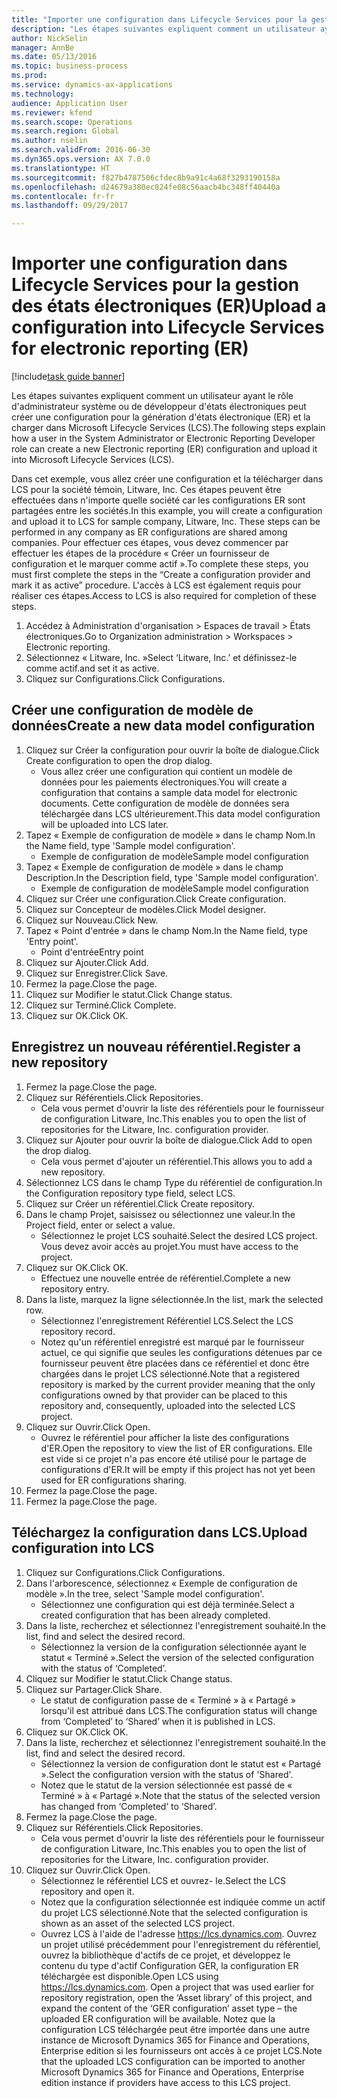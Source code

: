 ```yaml
--- 
title: "Importer une configuration dans Lifecycle Services pour la gestion des états électroniques (ER)"
description: "Les étapes suivantes expliquent comment un utilisateur ayant le rôle d'administrateur système ou de développeur d'états électroniques peut créer une configuration pour la génération d'états électronique (ER) et la charger dans Microsoft Lifecycle Services (LCS)."
author: NickSelin
manager: AnnBe
ms.date: 05/13/2016
ms.topic: business-process
ms.prod: 
ms.service: dynamics-ax-applications
ms.technology: 
audience: Application User
ms.reviewer: kfend
ms.search.scope: Operations
ms.search.region: Global
ms.author: nselin
ms.search.validFrom: 2016-06-30
ms.dyn365.ops.version: AX 7.0.0
ms.translationtype: HT
ms.sourcegitcommit: f827b4787506cfdec8b9a91c4a68f3293190158a
ms.openlocfilehash: d24679a380ec824fe08c56aacb4bc348ff40440a
ms.contentlocale: fr-fr
ms.lasthandoff: 09/29/2017

---
```

# <a name="upload-a-configuration-into-lifecycle-services-for-electronic-reporting-er"></a><span data-ttu-id="b138e-103">Importer une configuration dans Lifecycle Services pour la gestion des états électroniques (ER)</span><span class="sxs-lookup"><span data-stu-id="b138e-103">Upload a configuration into Lifecycle Services for electronic reporting (ER)</span></span>

[!include[task guide banner](../../includes/task-guide-banner.md)]

<span data-ttu-id="b138e-104">Les étapes suivantes expliquent comment un utilisateur ayant le rôle d'administrateur système ou de développeur d'états électroniques peut créer une configuration pour la génération d'états électronique (ER) et la charger dans Microsoft Lifecycle Services (LCS).</span><span class="sxs-lookup"><span data-stu-id="b138e-104">The following steps explain how a user in the System Administrator or Electronic Reporting Developer role can create a new Electronic reporting (ER) configuration and upload it into Microsoft Lifecycle Services (LCS).</span></span>

<span data-ttu-id="b138e-105">Dans cet exemple, vous allez créer une configuration et la télécharger dans LCS pour la société témoin, Litware, Inc. Ces étapes peuvent être effectuées dans n'importe quelle société car les configurations ER sont partagées entre les sociétés.</span><span class="sxs-lookup"><span data-stu-id="b138e-105">In this example, you will create a configuration and upload it to LCS for sample company, Litware, Inc. These steps can be performed in any company as ER configurations are shared among companies.</span></span> <span data-ttu-id="b138e-106">Pour effectuer ces étapes, vous devez commencer par effectuer les étapes de la procédure « Créer un fournisseur de configuration et le marquer comme actif ».</span><span class="sxs-lookup"><span data-stu-id="b138e-106">To complete these steps, you must first complete the steps in the “Create a configuration provider and mark it as active” procedure.</span></span> <span data-ttu-id="b138e-107">L'accès à LCS est également requis pour réaliser ces étapes.</span><span class="sxs-lookup"><span data-stu-id="b138e-107">Access to LCS is also required for completion of these steps.</span></span>

1. <span data-ttu-id="b138e-108">Accédez à Administration d'organisation > Espaces de travail > États électroniques.</span><span class="sxs-lookup"><span data-stu-id="b138e-108">Go to Organization administration > Workspaces > Electronic reporting.</span></span>
2. <span data-ttu-id="b138e-109">Sélectionnez « Litware, Inc. »</span><span class="sxs-lookup"><span data-stu-id="b138e-109">Select ‘Litware, Inc.’</span></span> <span data-ttu-id="b138e-110">et définissez-le comme actif.</span><span class="sxs-lookup"><span data-stu-id="b138e-110">and set it as active.</span></span>
3. <span data-ttu-id="b138e-111">Cliquez sur Configurations.</span><span class="sxs-lookup"><span data-stu-id="b138e-111">Click Configurations.</span></span>

## <a name="create-a-new-data-model-configuration"></a><span data-ttu-id="b138e-112">Créer une configuration de modèle de données</span><span class="sxs-lookup"><span data-stu-id="b138e-112">Create a new data model configuration</span></span>
1. <span data-ttu-id="b138e-113">Cliquez sur Créer la configuration pour ouvrir la boîte de dialogue.</span><span class="sxs-lookup"><span data-stu-id="b138e-113">Click Create configuration to open the drop dialog.</span></span>
    * <span data-ttu-id="b138e-114">Vous allez créer une configuration qui contient un modèle de données pour les paiements électroniques.</span><span class="sxs-lookup"><span data-stu-id="b138e-114">You will create a configuration that contains a sample data model for electronic documents.</span></span> <span data-ttu-id="b138e-115">Cette configuration de modèle de données sera téléchargée dans LCS ultérieurement.</span><span class="sxs-lookup"><span data-stu-id="b138e-115">This data model configuration will be uploaded into LCS later.</span></span>  
2. <span data-ttu-id="b138e-116">Tapez « Exemple de configuration de modèle » dans le champ Nom.</span><span class="sxs-lookup"><span data-stu-id="b138e-116">In the Name field, type 'Sample model configuration'.</span></span>
    * <span data-ttu-id="b138e-117">Exemple de configuration de modèle</span><span class="sxs-lookup"><span data-stu-id="b138e-117">Sample model configuration</span></span>  
3. <span data-ttu-id="b138e-118">Tapez « Exemple de configuration de modèle » dans le champ Description.</span><span class="sxs-lookup"><span data-stu-id="b138e-118">In the Description field, type 'Sample model configuration'.</span></span>
    * <span data-ttu-id="b138e-119">Exemple de configuration de modèle</span><span class="sxs-lookup"><span data-stu-id="b138e-119">Sample model configuration</span></span>  
4. <span data-ttu-id="b138e-120">Cliquez sur Créer une configuration.</span><span class="sxs-lookup"><span data-stu-id="b138e-120">Click Create configuration.</span></span>
5. <span data-ttu-id="b138e-121">Cliquez sur Concepteur de modèles.</span><span class="sxs-lookup"><span data-stu-id="b138e-121">Click Model designer.</span></span>
6. <span data-ttu-id="b138e-122">Cliquez sur Nouveau.</span><span class="sxs-lookup"><span data-stu-id="b138e-122">Click New.</span></span>
7. <span data-ttu-id="b138e-123">Tapez « Point d'entrée » dans le champ Nom.</span><span class="sxs-lookup"><span data-stu-id="b138e-123">In the Name field, type 'Entry point'.</span></span>
    * <span data-ttu-id="b138e-124">Point d'entrée</span><span class="sxs-lookup"><span data-stu-id="b138e-124">Entry point</span></span>  
8. <span data-ttu-id="b138e-125">Cliquez sur Ajouter.</span><span class="sxs-lookup"><span data-stu-id="b138e-125">Click Add.</span></span>
9. <span data-ttu-id="b138e-126">Cliquez sur Enregistrer.</span><span class="sxs-lookup"><span data-stu-id="b138e-126">Click Save.</span></span>
10. <span data-ttu-id="b138e-127">Fermez la page.</span><span class="sxs-lookup"><span data-stu-id="b138e-127">Close the page.</span></span>
11. <span data-ttu-id="b138e-128">Cliquez sur Modifier le statut.</span><span class="sxs-lookup"><span data-stu-id="b138e-128">Click Change status.</span></span>
12. <span data-ttu-id="b138e-129">Cliquez sur Terminé.</span><span class="sxs-lookup"><span data-stu-id="b138e-129">Click Complete.</span></span>
13. <span data-ttu-id="b138e-130">Cliquez sur OK.</span><span class="sxs-lookup"><span data-stu-id="b138e-130">Click OK.</span></span>

## <a name="register-a-new--repository"></a><span data-ttu-id="b138e-131">Enregistrez un nouveau référentiel.</span><span class="sxs-lookup"><span data-stu-id="b138e-131">Register a new  repository</span></span>
1. <span data-ttu-id="b138e-132">Fermez la page.</span><span class="sxs-lookup"><span data-stu-id="b138e-132">Close the page.</span></span>
2. <span data-ttu-id="b138e-133">Cliquez sur Référentiels.</span><span class="sxs-lookup"><span data-stu-id="b138e-133">Click Repositories.</span></span>
    * <span data-ttu-id="b138e-134">Cela vous permet d'ouvrir la liste des référentiels pour le fournisseur de configuration Litware, Inc.</span><span class="sxs-lookup"><span data-stu-id="b138e-134">This enables you to open the list of repositories for the Litware, Inc. configuration provider.</span></span>  
3. <span data-ttu-id="b138e-135">Cliquez sur Ajouter pour ouvrir la boîte de dialogue.</span><span class="sxs-lookup"><span data-stu-id="b138e-135">Click Add to open the drop dialog.</span></span>
    * <span data-ttu-id="b138e-136">Cela vous permet d'ajouter un référentiel.</span><span class="sxs-lookup"><span data-stu-id="b138e-136">This allows you to add a new repository.</span></span>  
4. <span data-ttu-id="b138e-137">Sélectionnez LCS dans le champ Type du référentiel de configuration.</span><span class="sxs-lookup"><span data-stu-id="b138e-137">In the Configuration repository type field, select LCS.</span></span>
5. <span data-ttu-id="b138e-138">Cliquez sur Créer un référentiel.</span><span class="sxs-lookup"><span data-stu-id="b138e-138">Click Create repository.</span></span>
6. <span data-ttu-id="b138e-139">Dans le champ Projet, saisissez ou sélectionnez une valeur.</span><span class="sxs-lookup"><span data-stu-id="b138e-139">In the Project field, enter or select a value.</span></span>
    * <span data-ttu-id="b138e-140">Sélectionnez le projet LCS souhaité.</span><span class="sxs-lookup"><span data-stu-id="b138e-140">Select the desired LCS project.</span></span> <span data-ttu-id="b138e-141">Vous devez avoir accès au projet.</span><span class="sxs-lookup"><span data-stu-id="b138e-141">You must have access to the project.</span></span>  
7. <span data-ttu-id="b138e-142">Cliquez sur OK.</span><span class="sxs-lookup"><span data-stu-id="b138e-142">Click OK.</span></span>
    * <span data-ttu-id="b138e-143">Effectuez une nouvelle entrée de référentiel.</span><span class="sxs-lookup"><span data-stu-id="b138e-143">Complete a new repository entry.</span></span>  
8. <span data-ttu-id="b138e-144">Dans la liste, marquez la ligne sélectionnée.</span><span class="sxs-lookup"><span data-stu-id="b138e-144">In the list, mark the selected row.</span></span>
    * <span data-ttu-id="b138e-145">Sélectionnez l'enregistrement Référentiel LCS.</span><span class="sxs-lookup"><span data-stu-id="b138e-145">Select the LCS repository record.</span></span>  
    * <span data-ttu-id="b138e-146">Notez qu'un référentiel enregistré est marqué par le fournisseur actuel, ce qui signifie que seules les configurations détenues par ce fournisseur peuvent être placées dans ce référentiel et donc être chargées dans le projet LCS sélectionné.</span><span class="sxs-lookup"><span data-stu-id="b138e-146">Note that a registered repository is marked by the current provider meaning that the only configurations owned by that provider can be placed to this repository and, consequently, uploaded into the selected LCS project.</span></span>  
9. <span data-ttu-id="b138e-147">Cliquez sur Ouvrir.</span><span class="sxs-lookup"><span data-stu-id="b138e-147">Click Open.</span></span>
    * <span data-ttu-id="b138e-148">Ouvrez le référentiel pour afficher la liste des configurations d'ER.</span><span class="sxs-lookup"><span data-stu-id="b138e-148">Open the repository to view the list of ER configurations.</span></span> <span data-ttu-id="b138e-149">Elle est vide si ce projet n'a pas encore été utilisé pour le partage de configurations d'ER.</span><span class="sxs-lookup"><span data-stu-id="b138e-149">It will be empty if this project has not yet been used for ER configurations sharing.</span></span>  
10. <span data-ttu-id="b138e-150">Fermez la page.</span><span class="sxs-lookup"><span data-stu-id="b138e-150">Close the page.</span></span>
11. <span data-ttu-id="b138e-151">Fermez la page.</span><span class="sxs-lookup"><span data-stu-id="b138e-151">Close the page.</span></span>

## <a name="upload-configuration-into-lcs"></a><span data-ttu-id="b138e-152">Téléchargez la configuration dans LCS.</span><span class="sxs-lookup"><span data-stu-id="b138e-152">Upload configuration into LCS</span></span>
1. <span data-ttu-id="b138e-153">Cliquez sur Configurations.</span><span class="sxs-lookup"><span data-stu-id="b138e-153">Click Configurations.</span></span>
2. <span data-ttu-id="b138e-154">Dans l'arborescence, sélectionnez « Exemple de configuration de modèle ».</span><span class="sxs-lookup"><span data-stu-id="b138e-154">In the tree, select 'Sample model configuration'.</span></span>
    * <span data-ttu-id="b138e-155">Sélectionnez une configuration qui est déjà terminée.</span><span class="sxs-lookup"><span data-stu-id="b138e-155">Select a created configuration that has been already completed.</span></span>  
3. <span data-ttu-id="b138e-156">Dans la liste, recherchez et sélectionnez l'enregistrement souhaité.</span><span class="sxs-lookup"><span data-stu-id="b138e-156">In the list, find and select the desired record.</span></span>
    * <span data-ttu-id="b138e-157">Sélectionnez la version de la configuration sélectionnée ayant le statut « Terminé ».</span><span class="sxs-lookup"><span data-stu-id="b138e-157">Select the version of the selected configuration with the status of ‘Completed’.</span></span>  
4. <span data-ttu-id="b138e-158">Cliquez sur Modifier le statut.</span><span class="sxs-lookup"><span data-stu-id="b138e-158">Click Change status.</span></span>
5. <span data-ttu-id="b138e-159">Cliquez sur Partager.</span><span class="sxs-lookup"><span data-stu-id="b138e-159">Click Share.</span></span>
    * <span data-ttu-id="b138e-160">Le statut de configuration passe de « Terminé » à « Partagé » lorsqu'il est attribué dans LCS.</span><span class="sxs-lookup"><span data-stu-id="b138e-160">The configuration status will change from ‘Completed’ to ‘Shared’ when it is published in LCS.</span></span>  
6. <span data-ttu-id="b138e-161">Cliquez sur OK.</span><span class="sxs-lookup"><span data-stu-id="b138e-161">Click OK.</span></span>
7. <span data-ttu-id="b138e-162">Dans la liste, recherchez et sélectionnez l'enregistrement souhaité.</span><span class="sxs-lookup"><span data-stu-id="b138e-162">In the list, find and select the desired record.</span></span>
    * <span data-ttu-id="b138e-163">Sélectionnez la version de configuration dont le statut est « Partagé ».</span><span class="sxs-lookup"><span data-stu-id="b138e-163">Select the configuration version with the status of 'Shared'.</span></span>  
    * <span data-ttu-id="b138e-164">Notez que le statut de la version sélectionnée est passé de « Terminé » à « Partagé ».</span><span class="sxs-lookup"><span data-stu-id="b138e-164">Note that the status of the selected version has changed from ‘Completed’ to ‘Shared’.</span></span>  
8. <span data-ttu-id="b138e-165">Fermez la page.</span><span class="sxs-lookup"><span data-stu-id="b138e-165">Close the page.</span></span>
9. <span data-ttu-id="b138e-166">Cliquez sur Référentiels.</span><span class="sxs-lookup"><span data-stu-id="b138e-166">Click Repositories.</span></span>
    * <span data-ttu-id="b138e-167">Cela vous permet d'ouvrir la liste des référentiels pour le fournisseur de configuration Litware, Inc.</span><span class="sxs-lookup"><span data-stu-id="b138e-167">This enables you to open the list of repositories for the Litware, Inc. configuration provider.</span></span>  
10. <span data-ttu-id="b138e-168">Cliquez sur Ouvrir.</span><span class="sxs-lookup"><span data-stu-id="b138e-168">Click Open.</span></span>
    * <span data-ttu-id="b138e-169">Sélectionnez le référentiel LCS et ouvrez- le.</span><span class="sxs-lookup"><span data-stu-id="b138e-169">Select the LCS repository and open it.</span></span>  
    * <span data-ttu-id="b138e-170">Notez que la configuration sélectionnée est indiquée comme un actif du projet LCS sélectionné.</span><span class="sxs-lookup"><span data-stu-id="b138e-170">Note that the selected configuration is shown as an asset of the selected LCS project.</span></span>  
    * <span data-ttu-id="b138e-171">Ouvrez LCS à l'aide de l'adresse https://lcs.dynamics.com. Ouvrez un projet utilisé précédemment pour l'enregistrement du référentiel, ouvrez la bibliothèque d'actifs de ce projet, et développez le contenu du type d'actif Configuration GER, la configuration ER téléchargée est disponible.</span><span class="sxs-lookup"><span data-stu-id="b138e-171">Open LCS using https://lcs.dynamics.com. Open a project that was used earlier for repository registration, open the ‘Asset library’ of this project, and expand the content of the ‘GER configuration’ asset type – the uploaded ER configuration will be available.</span></span> <span data-ttu-id="b138e-172">Notez que la configuration LCS téléchargée peut être importée dans une autre instance de Microsoft Dynamics 365 for Finance and Operations, Enterprise edition si les fournisseurs ont accès à ce projet LCS.</span><span class="sxs-lookup"><span data-stu-id="b138e-172">Note that the uploaded LCS configuration can be imported to another Microsoft Dynamics 365 for Finance and Operations, Enterprise edition instance if providers have access to this LCS project.</span></span>  


